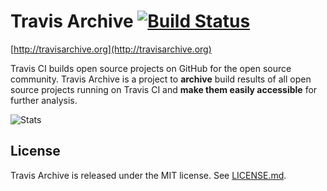 Travis Archive [![Build Status](https://travis-ci.org/jingweno/travisarchive.png?branch=master)](https://travis-ci.org/jingweno/travisarchive)
==============

[http://travisarchive.org](http://travisarchive.org)

Travis CI builds open source projects on GitHub for the open source community.
Travis Archive is a project to **archive** build results of all open source projects running on Travis CI and **make them easily accessible** for further analysis.

![Stats](http://www.stathat.com//graphs/ac/1f/2d7a23260725387d3aaef25e2c56.png?1391107020)

License
-------

Travis Archive is released under the MIT license. See [LICENSE.md](https://github.com/jingweno/travisarchive/blob/master/LICENSE.md).
